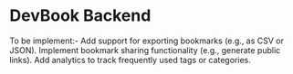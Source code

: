 # DevBook Backend


To be implement:-
Add support for exporting bookmarks (e.g., as CSV or JSON).
Implement bookmark sharing functionality (e.g., generate public links).
Add analytics to track frequently used tags or categories.